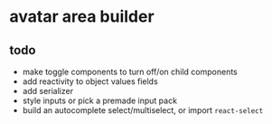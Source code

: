 # avatar area builder

## todo

* make toggle components to turn off/on child components
* add reactivity to object values fields
* add serializer
* style inputs or pick a premade input pack
* build an autocomplete select/multiselect, or import `react-select`
